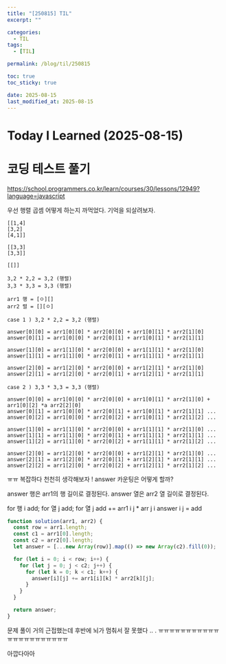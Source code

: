 ```yaml
---
title: "[250815] TIL"
excerpt: ""

categories:
  - TIL
tags:
  - [TIL]

permalink: /blog/til/250815

toc: true
toc_sticky: true

date: 2025-08-15
last_modified_at: 2025-08-15
---
```


# Today I Learned (2025-08-15)

# 코딩 테스트 풀기

https://school.programmers.co.kr/learn/courses/30/lessons/12949?language=javascript

우선 행렬 곱셈 어떻게 하는지 까먹었다.
기억을 되살려보자.

```
[[1,4]
[3,2]
[4,1]]

[[3,3]
[3,3]]

[[]]

```

```
3,2 * 2,2 = 3,2 (행렬)
3,3 * 3,3 = 3,3 (행렬)

arr1 행 = [ㅇ][]
arr2 렬 = [][ㅇ]
```

```
case 1 ) 3,2 * 2,2 = 3,2 (행렬)

answer[0][0] = arr1[0][0] * arr2[0][0] + arr1[0][1] * arr2[1][0]
answer[0][1] = arr1[0][0] * arr2[0][1] + arr1[0][1] * arr2[1][1]

answer[1][0] = arr1[1][0] * arr2[0][0] + arr1[1][1] * arr2[1][0]
answer[1][1] = arr1[1][0] * arr2[0][1] + arr1[1][1] * arr2[1][1]

answer[2][0] = arr1[2][0] * arr2[0][0] + arr1[2][1] * arr2[1][0]
answer[2][1] = arr1[2][0] * arr2[0][1] + arr1[2][1] * arr2[1][1]
```

```
case 2 ) 3,3 * 3,3 = 3,3 (행렬)

answer[0][0] = arr1[0][0] * arr2[0][0] + arr1[0][1] * arr2[1][0] + arr1[0][2] *a arr2[2][0]
answer[0][1] = arr1[0][0] * arr2[0][1] + arr1[0][1] * arr2[1][1] ...
answer[0][2] = arr1[0][0] * arr2[0][2] + arr1[0][1] * arr2[1][2] ...

answer[1][0] = arr1[1][0] * arr2[0][0] + arr1[1][1] * arr2[1][0] ...
answer[1][1] = arr1[1][0] * arr2[0][1] + arr1[1][1] * arr2[1][1] ...
answer[1][2] = arr1[1][0] * arr2[0][2] + arr1[1][1] * arr2[1][2] ...

answer[2][0] = arr1[2][0] * arr2[0][0] + arr1[2][1] * arr2[1][0] ...
answer[2][1] = arr1[2][0] * arr2[0][1] + arr1[2][1] * arr2[1][1] ...
answer[2][2] = arr1[2][0] * arr2[0][2] + arr1[2][1] * arr2[1][2] ...
```

ㅠㅠ 복잡하다 천천히 생각해보자 !
answer 카운팅은 어떻게 할까?

answer 행은 arr1의 행 길이로 결정된다.
answer 열은 arr2 열 길이로 결정된다.

for 행 i
add;
for 열 j
add;
for 열 j
add += arr1 i j \* arr j i
answer i j = add

```js
function solution(arr1, arr2) {
  const row = arr1.length;
  const c1 = arr1[0].length;
  const c2 = arr2[0].length;
  let answer = [...new Array(row)].map(() => new Array(c2).fill(0));

  for (let i = 0; i < row; i++) {
    for (let j = 0; j < c2; j++) {
      for (let k = 0; k < c1; k++) {
        answer[i][j] += arr1[i][k] * arr2[k][j];
      }
    }
  }

  return answer;
}
```

문제 풀이 거의 근접했는데 후반에 뇌가 멈춰서 잘 못했다 .. .
ㅠㅠㅠㅠㅠㅠㅠㅠㅠㅠㅠㅠㅠㅠㅠㅠㅠㅠㅠㅠㅠㅠ

아깝다아아
